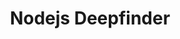 ---
layout: page
title: Nodejs Deepfinder
description: Library for searching attributes easily using dot paths.
img: assets/img/projects/node-deepfinder/logo.png
importance: 5
category: Development
redirect: https://www.npmjs.com/package/deepfinder
---